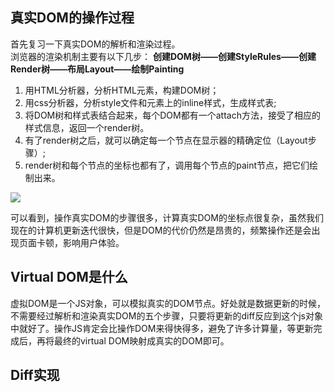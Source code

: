 ## 真实DOM的操作过程

首先复习一下真实DOM的解析和渲染过程。<br>
浏览器的渲染机制主要有以下几步： **创建DOM树——创建StyleRules——创建Render树——布局Layout——绘制Painting**
1. 用HTML分析器，分析HTML元素，构建DOM树；
2. 用css分析器，分析style文件和元素上的inline样式，生成样式表;
3. 将DOM树和样式表结合起来，每个DOM都有一个attach方法，接受了相应的样式信息，返回一个render树。
4. 有了render树之后，就可以确定每一个节点在显示器的精确定位（Layout步骤）;
5. render树和每个节点的坐标也都有了，调用每个节点的paint节点，把它们绘制出来。

![](https://upload-images.jianshu.io/upload_images/4345378-b7ccad3bc808783f.png?imageMogr2/auto-orient/strip|imageView2/2/w/624/format/webp)

可以看到，操作真实DOM的步骤很多，计算真实DOM的坐标点很复杂，虽然我们现在的计算机更新迭代很快，但是DOM的代价仍然是昂贵的，频繁操作还是会出现页面卡顿，影响用户体验。

## Virtual DOM是什么

虚拟DOM是一个JS对象，可以模拟真实的DOM节点。好处就是数据更新的时候，不需要经过解析和渲染真实DOM的五个步骤，只要将更新的diff反应到这个js对象中就好了。操作JS肯定会比操作DOM来得快得多，避免了许多计算量，等更新完成后，再将最终的virtual DOM映射成真实的DOM即可。

## Diff实现